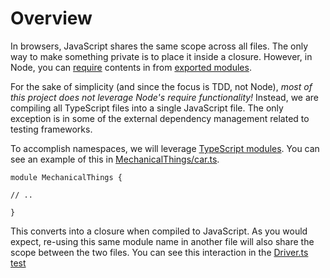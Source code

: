 # Overview

In browsers, JavaScript shares the same scope across all files. The only way to make something private is to place it inside
a closure. However, in Node, you can [require](https://nodejs.org/api/modules.html) contents in from 
[exported modules](https://nodejs.org/api/modules.html#modules_module_exports).

For the sake of simplicity (and since the focus is TDD, not Node), *most of this project does not leverage Node's require 
functionality!* Instead, we are compiling all TypeScript files into a single JavaScript file. The only exception is in
some of the external dependency management related to testing frameworks.

To accomplish namespaces, we will leverage [TypeScript modules](http://www.typescriptlang.org/Handbook#modules). You can 
see an example of this in [MechanicalThings/car.ts](./MechanicalThings/car.ts).

    module MechanicalThings {

    // ..

    }

This converts into a closure when compiled to JavaScript. As you would expect, re-using this same module name in another file will
also share the scope between the two files. You can see this interaction in the [Driver.ts test](../../test/example/driver.ts)

